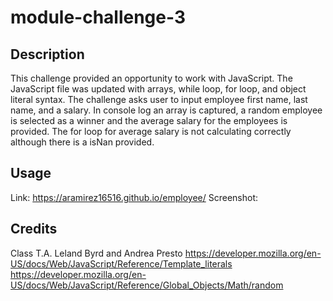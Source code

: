 # module-challenge-3

## Description
This challenge provided an opportunity to work with JavaScript. The JavaScript file was updated with arrays, while loop, for loop, and object literal syntax. The challenge asks user to input employee first name, last name, and a salary. In console log an array is captured, a random employee is selected as a winner and the average salary for the employees is provided. The for loop for average salary is not calculating correctly although there is a isNan provided. 

## Usage
Link: https://aramirez16516.github.io/employee/
Screenshot: 




## Credits
Class T.A. Leland Byrd and Andrea Presto
https://developer.mozilla.org/en-US/docs/Web/JavaScript/Reference/Template_literals
https://developer.mozilla.org/en-US/docs/Web/JavaScript/Reference/Global_Objects/Math/random

